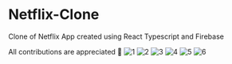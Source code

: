 # Netflix-Clone
Clone of Netflix App created using React Typescript and Firebase

All contributions are appreciated 🎉
![1](https://github.com/ThanujaDayananda/Netflix-Clone/assets/76948739/2035b783-0ab1-4c20-a0b4-2691d35c75e6)
![2](https://github.com/ThanujaDayananda/Netflix-Clone/assets/76948739/0d0221de-fe4d-4a2f-bf42-a3e225b8596d)
![3](https://github.com/ThanujaDayananda/Netflix-Clone/assets/76948739/978e367d-5e73-425d-be22-7a8a01b63f9b)
![4](https://github.com/ThanujaDayananda/Netflix-Clone/assets/76948739/21a309d3-d699-4aab-97a3-633a4c193396)
![5](https://github.com/ThanujaDayananda/Netflix-Clone/assets/76948739/a5ba6d44-8bfa-4bcd-be06-999fbdb74fd9)
![6](https://github.com/ThanujaDayananda/Netflix-Clone/assets/76948739/91a5dc53-45c2-4af7-a94a-df1a7a4ef993)
